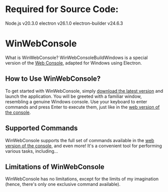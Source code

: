 # Required for Source Code:
Node.js v20.3.0
electron v26.1.0
electron-builder v24.6.3

# WinWebConsole
What is WinWebConsole?
WinWebConsoleBuildWindows is a special version of the [Web Console](https://github.com/dimayastrebovYT/WebWinConsole), adapted for Windows using Electron.

## How to Use WinWebConsole?
To get started with WinWebConsole, simply [download the latest version](https://github.com/DimaYastrebovYT/WinWebConsoleWinBuild/releases/) and launch the application. You will be greeted with a familiar window, resembling a genuine Windows console. Use your keyboard to enter commands and press Enter to execute them, just like in the [web version of the console](https://github.com/dimayastrebovYT/WebWinConsole).

## Supported Commands
WinWebConsole supports the full set of commands available in the [web version of the console](https://github.com/dimayastrebovYT/WebWinConsole), and even more! It's a convenient tool for performing various tasks, including...

## Limitations of WinWebConsole
WinWebConsole has no limitations, except for the limits of my imagination (hence, there's only one exclusive command available).

